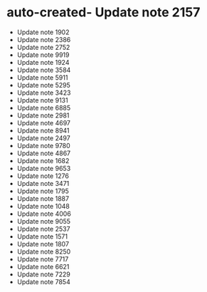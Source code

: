 # auto-created- Update note 2157
- Update note 1902
- Update note 2386
- Update note 2752
- Update note 9919
- Update note 1924
- Update note 3584
- Update note 5911
- Update note 5295
- Update note 3423
- Update note 9131
- Update note 6885
- Update note 2981
- Update note 4697
- Update note 8941
- Update note 2497
- Update note 9780
- Update note 4867
- Update note 1682
- Update note 9653
- Update note 1276
- Update note 3471
- Update note 1795
- Update note 1887
- Update note 1048
- Update note 4006
- Update note 9055
- Update note 2537
- Update note 1571
- Update note 1807
- Update note 8250
- Update note 7717
- Update note 6621
- Update note 7229
- Update note 7854
